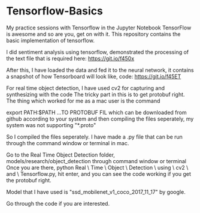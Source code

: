# Tensorflow-Basics
My practice sessions with Tensorflow in the Jupyter Notebook
TensorFlow is awesome and so are you, get on with it. This repository contains the basic implementation of tensorflow. 

I did sentiment analysis using tensorflow, demonstrated the processing of the text file that is required here:  https://git.io/f450x

After this, I have loaded the data and fed it to the neural network, it contains a snapshot of how Tensorboard will look like, code: https://git.io/f45ET

For real time object detection, I have used cv2 for capturing and synthesizing with the code
The tricky part in this is to get protobuf right.
The thing which worked for me as a mac user is the command

export PATH:$PATH ...TO PROTOBUF FIL which can be downloaded from github according to your system and then compiling the files seperately, my system was not supporting "*.proto"

So I compiled the files seperately. I have made a .py file that can be run through the command window or terminal in mac.

Go to the Real Time Object Detection folder, models/research/object_detection through command window or terminal
Once you are there, python Real \ Time \ Object \ Detection \ using \ cv2 \ and \ Tensorflow.py, hit enter, and you can see the code working if you get the protobuf right.

Model that I have used is "ssd_mobilenet_v1_coco_2017_11_17" by google.



Go through the code if you are interested.
